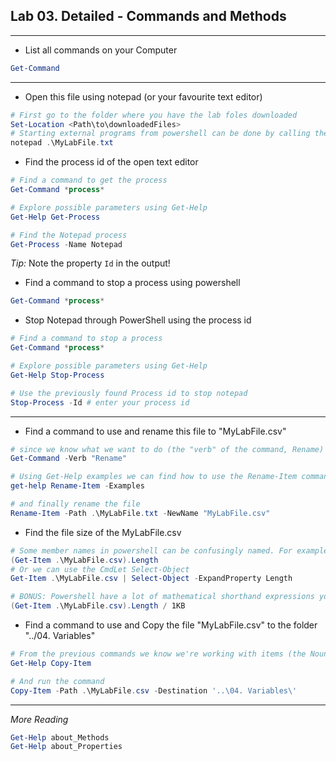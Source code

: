 ## Lab 03. Detailed - Commands and Methods

-----------------------------------

- List all commands on your Computer

```PowerShell
Get-Command
```

---

- Open this file using notepad (or your favourite text editor)

```PowerShell
# First go to the folder where you have the lab foles downloaded
Set-Location <Path\to\downloadedFiles>
# Starting external programs from powershell can be done by calling the program directly, and notepad accepts the filename as input.
notepad .\MyLabFile.txt
```

- Find the process id of the open text editor

```PowerShell
# Find a command to get the process
Get-Command *process*

# Explore possible parameters using Get-Help
Get-Help Get-Process

# Find the Notepad process
Get-Process -Name Notepad
```

*Tip:* Note the property `Id` in the output!

- Find a command to stop a process using powershell

```PowerShell
Get-Command *process*
```

- Stop Notepad through PowerShell using the process id

```PowerShell
# Find a command to stop a process
Get-Command *process*

# Explore possible parameters using Get-Help
Get-Help Stop-Process

# Use the previously found Process id to stop notepad
Stop-Process -Id # enter your process id
```

---

- Find a command to use and rename this file to "MyLabFile.csv"

```PowerShell
# since we know what we want to do (the "verb" of the command, Rename) we can use that to search for commands
Get-Command -Verb "Rename"

# Using Get-Help examples we can find how to use the Rename-Item command
get-help Rename-Item -Examples

# and finally rename the file
Rename-Item -Path .\MyLabFile.txt -NewName "MyLabFile.csv"
```

- Find the file size of the MyLabFile.csv

```PowerShell
# Some member names in powershell can be confusingly named. For example, there is no such thing as "file size" on a file object, but instead we measure the length of the file.
(Get-Item .\MyLabFile.csv).Length
# Or we can use the CmdLet Select-Object
Get-Item .\MyLabFile.csv | Select-Object -ExpandProperty Length

# BONUS: Powershell have a lot of mathematical shorthand expressions you can use. For example you can get the file size in kilobytes using this formula
(Get-Item .\MyLabFile.csv).Length / 1KB
```

- Find a command to use and Copy the file "MyLabFile.csv" to the folder "../04. Variables"

```PowerShell
# From the previous commands we know we're working with items (the Noun), and we want to copy it (the Verb), so we can right away read the help
Get-Help Copy-Item

# And run the command
Copy-Item -Path .\MyLabFile.csv -Destination '..\04. Variables\'
```

---

*More Reading*

```PowerShell
Get-Help about_Methods
Get-Help about_Properties
```
